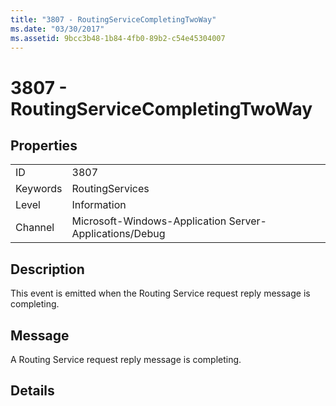 ```yaml
---
title: "3807 - RoutingServiceCompletingTwoWay"
ms.date: "03/30/2017"
ms.assetid: 9bcc3b48-1b84-4fb0-89b2-c54e45304007
---
```

# 3807 - RoutingServiceCompletingTwoWay
## Properties  
  
|||  
|-|-|  
|ID|3807|  
|Keywords|RoutingServices|  
|Level|Information|  
|Channel|Microsoft-Windows-Application Server-Applications/Debug|  
  
## Description  
 This event is emitted when the Routing Service request reply message is completing.  
  
## Message  
 A Routing Service request reply message is completing.  
  
## Details
